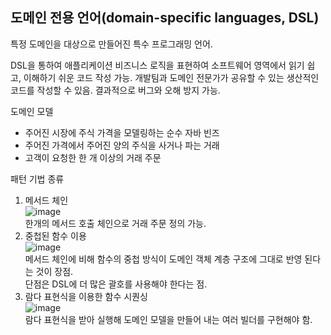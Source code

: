 도메인 전용 언어(domain-specific languages, DSL)
------------------------
특정 도메인을 대상으로 만들어진 특수 프로그래밍 언어.

DSL을 통하여 애플리케이션 비즈니스 로직을 표현하여 소프트웨어 영역에서 읽기 쉽고,
이해하기 쉬운 코드 작성 가능.
개발팀과 도메인 전문가가 공유할 수 있는 생산적인 코드를 작성할 수 있음.
결과적으로 버그와 오해 방지 가능.

도메인 모델
- 주어진 시장에 주식 가격을 모델링하는 순수 자바 빈즈
- 주어진 가격에서 주어진 양의 주식을 사거나 파는 거래
- 고객이 요청한 한 개 이상의 거래 주문

패턴 기법 종류
1. 메서드 체인<br>
   ![image](https://github.com/yoonjin99/modernJavaInAction/assets/60498414/44b3ea7a-60db-4928-9857-75490483c9fc)<br>
   한개의 메서드 호출 체인으로 거래 주문 정의 가능.
2. 중첩된 함수 이용<br>
   ![image](https://github.com/yoonjin99/modernJavaInAction/assets/60498414/f975d8b7-e077-4781-b633-f1b2e0c71333)<br>
   메서드 체인에 비해 함수의 중첩 방식이 도메인 객체 계층 구조에 그대로 반영 된다는 것이 장점.<br>
   단점은 DSL에 더 많은 괄호를 사용해야 한다는 점.<br>
3. 람다 표현식을 이용한 함수 시퀀싱<br>
  ![image](https://github.com/yoonjin99/modernJavaInAction/assets/60498414/c65fe32d-d5cd-4dc6-ab48-9e9d06a60052)<br>
   람다 표현식을 받아 실행해 도메인 모델을 만들어 내는 여러 빌더를 구현해야 함.<br>
